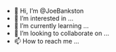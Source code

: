 - 👋 Hi, I’m @JoeBankston
- 👀 I’m interested in ...
- 🌱 I’m currently learning ...
- 💞️ I’m looking to collaborate on ...
- 📫 How to reach me ...

<!---
JoeBankston/JoeBankston is a ✨ special ✨ repository because its `README.md` (this file) appears on your GitHub profile.
You can click the Preview link to take a look at your changes.
--->
